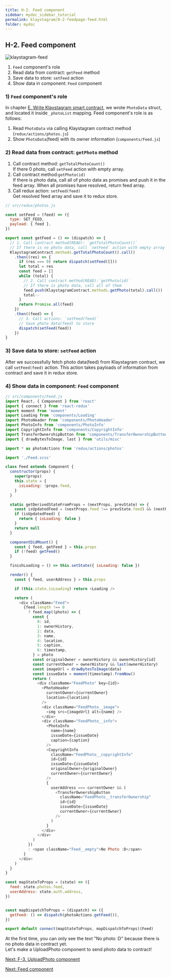 ```yaml
---
title: H-2. Feed component
sidebar: mydoc_sidebar_tutorial
permalink: klaystagram/8-2-feedpage-feed.html
folder: mydoc
---
```



## H-2. Feed component

![klaystagram-feed](../../../images/klaystagram-feed.png)

1. `Feed` component's role
2. Read data from contract: `getFeed` method  
3. Save data to store: `setFeed` action  
4. Show data in component: `Feed` component

### 1) `Feed` component's role  
In chapter [E. Write Klaystagram smart contract](@TODO),  we wrote `PhotoData` struct, and located it inside `_photoList` mapping. Feed component's role is as follows:
1. Read `PhotoData` via calling Klaystagram contract method (`redux/actions/photos.js`)
2. Show `PhotoData`(feed) with its owner information (`components/Feed.js`)

### 2) Read data from contract: `getPhoto` method  
1. Call contract method: `getTotalPhotoCount()`  
If there 0 photo, call `setFeed` action with empty array.
2. Call contract method:`getPhoto(id)`  
If there is photo data, call all of photo data as promises and push it in the feed array. When all promises have resolved, return feed array. 
3. Call redux action: `setFeed(feed)`  
Get resolved feed array and save it to redux store.
```js
// src/redux/photos.js

const setFeed = (feed) => ({
  type: SET_FEED,
  payload: { feed },
})

export const getFeed = () => (dispatch) => {
  // 1. Call contract method(READ): `getTotalPhotoCount()`
  // If there is no photo data, call `setFeed` action with empty array
  KlaystagramContract.methods.getTotalPhotoCount().call()
    .then((res) => {
      if (res === 0) return dispatch(setFeed([]))
      let total = res
      const feed = []
      while (total) {
        // 2. Call contract method(READ):`getPhoto(id)`
        // If there is photo data, call all of them
        feed.push(KlaystagramContract.methods.getPhoto(total).call())
        total--
      }
      return Promise.all(feed)
    })
    .then((feed) => {
      // 3. Call actions: `setFeed(feed)`
      // Save photo data(feed) to store
      dispatch(setFeed(feed))
    })
}
```

### 3) Save data to store: `setFeed` action
After we successfully fetch photo data(feed) from Klaystagram contract, we call `setFeed(feed)` action. This action takes payloads of information from contract and save it in redux store.

### 4) Show data in component: `Feed` component
```js
// src/components/Feed.js
import React, { Component } from 'react'
import { connect } from 'react-redux'
import moment from 'moment'
import Loading from 'components/Loading'
import PhotoHeader from 'components/PhotoHeader'
import PhotoInfo from 'components/PhotoInfo'
import CopyrightInfo from 'components/CopyrightInfo'
import TransferOwnershipButton from 'components/TransferOwnershipButton'
import { drawBytesToImage, last } from 'utils/misc'

import * as photoActions from 'redux/actions/photos'

import './Feed.scss'

class Feed extends Component {
  constructor(props) {
    super(props)
    this.state = {
      isLoading: !props.feed,
    }
  }

  static getDerivedStateFromProps = (nextProps, prevState) => {
    const isUpdatedFeed = (nextProps.feed !== prevState.feed) && (nextProps.feed !== null)
    if (isUpdatedFeed) {
      return { isLoading: false }
    }
    return null
  }

  componentDidMount() {
    const { feed, getFeed } = this.props
    if (!feed) getFeed()
  }

  finishLoading = () => this.setState({ isLoading: false })

  render() {
    const { feed, userAddress } = this.props

    if (this.state.isLoading) return <Loading />

    return (
      <div className="Feed">
        {feed.length !== 0
          ? feed.map((photo) => {
            const {
              0: id,
              1: ownerHistory,
              2: data,
              3: name,
              4: location,
              5: caption,
              6: timestamp,
            } = photo
            const originalOwner = ownerHistory && ownerHistory[id]
            const currentOwner = ownerHistory && last(ownerHistory)
            const imageUrl = drawBytesToImage(data)
            const issueDate = moment(timestamp).fromNow()
            return (
              <div className="FeedPhoto" key={id}>
                <PhotoHeader
                  currentOwner={currentOwner}
                  location={location}
                />
                <div className="FeedPhoto__image">
                  <img src={imageUrl} alt={name} />
                </div>
                <div className="FeedPhoto__info">
                  <PhotoInfo
                    name={name}
                    issueDate={issueDate}
                    caption={caption}
                  />
                  <CopyrightInfo
                    className="FeedPhoto__copyrightInfo"
                    id={id}
                    issueDate={issueDate}
                    originalOwner={originalOwner}
                    currentOwner={currentOwner}
                  />
                  {
                    userAddress === currentOwner && (
                      <TransferOwnershipButton
                        className="FeedPhoto__transferOwnership"
                        id={id}
                        issueDate={issueDate}
                        currentOwner={currentOwner}
                      />
                    )
                  }
                </div>
              </div>
            )
          })
          : <span className="Feed__empty">No Photo :D</span>
        }
      </div>
    )
  }
}

const mapStateToProps = (state) => ({
  feed: state.photos.feed,
  userAddress: state.auth.address,
})


const mapDispatchToProps = (dispatch) => ({
  getFeed: () => dispatch(photoActions.getFeed()),
})

export default connect(mapStateToProps, mapDispatchToProps)(Feed)
```

At the first time, you can only see the text "No photo :D" because there is no photo data in contract yet.  
Let's make a UploadPhoto component to send photo data to contract! 

[Next: F-3. UploadPhoto component](@TODO)  


[Next: Feed component](8-3-feedpage-uploadphoto.md)